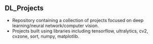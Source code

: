 ## DL_Projects
- Repository containing a collection of projects focused on deep learning/neural network/computer vision.
- Projects built using libraries including tensorflow, ultralytics, cv2, cvzone, sort, numpy, matplotlib.
